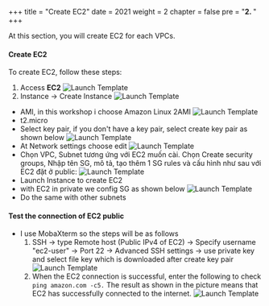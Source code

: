 +++
title = "Create EC2"
date = 2021
weight = 2
chapter = false
pre = "<b>2. </b>"
+++

At this section, you will create EC2 for each VPCs.
#### Create EC2
To create EC2, follow these steps:
1. Access **EC2** 
![Launch Template](/images/anh/photo9,11.png)
2. Instance -> Create Instance
![Launch Template](/images/anh/photo10.png)
- AMI, in this workshop i choose Amazon Linux 2AMI
  ![Launch Template](/images/anh/photo12.png)
- t2.micro
- Select key pair, if you don't have a key pair, select create key pair as shown below
  ![Launch Template](/images/anh/photo13.png)
- At Network settings choose edit
  ![Launch Template](/images/anh/photo14.png)
- Chọn VPC, Subnet tương ứng với EC2 muốn cài. Chọn Create security groups, Nhập tên SG, mô tả, tạo thêm 1 SG rules và cấu hình như sau với EC2 đặt ở public:
  ![Launch Template](/images/anh/photo15.png)
- Launch Instance to create EC2
- with EC2 in private we config SG as shown below
  ![Launch Template](/images/anh/photo16.png)
 - Do the same with other subnets
#### Test the connection of EC2 public
- I use MobaXterm so the steps will be as follows
  1. SSH -> type Remote host (Public IPv4 of EC2) -> Specify username "ec2-user" -> Port 22 -> Advanced SSH settings -> use private key and select file key which is downloaded after create key pair
   ![Launch Template](/images/anh/photo17.png)
  2. When the EC2 connection is successful, enter the following to check ```ping amazon.com -c5.``` The result as shown in the picture means that EC2 has successfully connected to the internet.
   ![Launch Template](/images/anh/photo18.png)